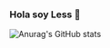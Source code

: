 ### Hola soy Less :dolphin:

![Anurag's GitHub stats](https://github-readme-stats.vercel.app/api?username=less-dev&show_icons=true&theme=transparent)
